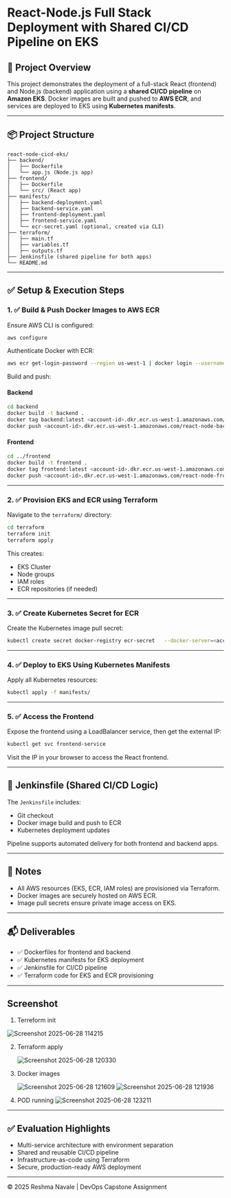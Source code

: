 
# React-Node.js Full Stack Deployment with Shared CI/CD Pipeline on EKS

## 📘 Project Overview

This project demonstrates the deployment of a full-stack React (frontend) and Node.js (backend) application using a **shared CI/CD pipeline** on **Amazon EKS**. Docker images are built and pushed to **AWS ECR**, and services are deployed to EKS using **Kubernetes manifests**.

---

## 📦 Project Structure

```
react-node-cicd-eks/
├── backend/
│   ├── Dockerfile
│   └── app.js (Node.js app)
├── frontend/
│   ├── Dockerfile
│   └── src/ (React app)
├── manifests/
│   ├── backend-deployment.yaml
│   ├── backend-service.yaml
│   ├── frontend-deployment.yaml
│   ├── frontend-service.yaml
│   └── ecr-secret.yaml (optional, created via CLI)
├── terraform/
│   ├── main.tf
│   ├── variables.tf
│   ├── outputs.tf
├── Jenkinsfile (shared pipeline for both apps)
└── README.md
```

---

## ✅ Setup & Execution Steps

### 1. ✅ Build & Push Docker Images to AWS ECR

Ensure AWS CLI is configured:
```bash
aws configure
```

Authenticate Docker with ECR:
```bash
aws ecr get-login-password --region us-west-1 | docker login --username AWS --password-stdin <account-id>.dkr.ecr.us-west-1.amazonaws.com
```

Build and push:

#### Backend
```bash
cd backend
docker build -t backend .
docker tag backend:latest <account-id>.dkr.ecr.us-west-1.amazonaws.com/react-node-backend:latest
docker push <account-id>.dkr.ecr.us-west-1.amazonaws.com/react-node-backend:latest
```

#### Frontend
```bash
cd ../frontend
docker build -t frontend .
docker tag frontend:latest <account-id>.dkr.ecr.us-west-1.amazonaws.com/react-node-frontend:latest
docker push <account-id>.dkr.ecr.us-west-1.amazonaws.com/react-node-frontend:latest
```

---

### 2. ✅ Provision EKS and ECR using Terraform

Navigate to the `terraform/` directory:
```bash
cd terraform
terraform init
terraform apply
```

This creates:
- EKS Cluster
- Node groups
- IAM roles
- ECR repositories (if needed)

---

### 3. ✅ Create Kubernetes Secret for ECR

Create the Kubernetes image pull secret:
```bash
kubectl create secret docker-registry ecr-secret   --docker-server=<account-id>.dkr.ecr.us-west-1.amazonaws.com   --docker-username=AWS   --docker-password="$(aws ecr get-login-password --region us-west-1)"   --docker-email=your-email@example.com
```

---

### 4. ✅ Deploy to EKS Using Kubernetes Manifests

Apply all Kubernetes resources:
```bash
kubectl apply -f manifests/
```

---

### 5. ✅ Access the Frontend

Expose the frontend using a LoadBalancer service, then get the external IP:
```bash
kubectl get svc frontend-service
```

Visit the IP in your browser to access the React frontend.

---

## 📄 Jenkinsfile (Shared CI/CD Logic)

The `Jenkinsfile` includes:
- Git checkout
- Docker image build and push to ECR
- Kubernetes deployment updates

Pipeline supports automated delivery for both frontend and backend apps.

---

## 📌 Notes

- All AWS resources (EKS, ECR, IAM roles) are provisioned via Terraform.
- Docker images are securely hosted on AWS ECR.
- Image pull secrets ensure private image access on EKS.

---

## 📬 Deliverables

- ✅ Dockerfiles for frontend and backend
- ✅ Kubernetes manifests for EKS deployment
- ✅ Jenkinsfile for CI/CD pipeline
- ✅ Terraform code for EKS and ECR provisioning

---

## Screenshot

1. Terreform init
   
  ![Screenshot 2025-06-28 114215](https://github.com/user-attachments/assets/61e706a8-2710-4b26-a7b7-2410ea03d364)
  
2. Terraform apply

   ![Screenshot 2025-06-28 120330](https://github.com/user-attachments/assets/b1b7c60b-85d8-47d4-8bfa-e60d8cb86a62)

   
3.  Docker images

    ![Screenshot 2025-06-28 121609](https://github.com/user-attachments/assets/e888a1c3-f2c0-4eb2-a0dd-bdffc6c85609)
    ![Screenshot 2025-06-28 121936](https://github.com/user-attachments/assets/90f5cdba-877f-43d4-baf0-f8e011b2fa5e)


5.  POD running
    ![Screenshot 2025-06-28 123211](https://github.com/user-attachments/assets/fb8c4d98-9981-4aa5-aee7-1542f3a8ee9f)



---

## ✅ Evaluation Highlights

- Multi-service architecture with environment separation
- Shared and reusable CI/CD pipeline
- Infrastructure-as-code using Terraform
- Secure, production-ready AWS deployment

---

© 2025 Reshma Navale | DevOps Capstone Assignment
